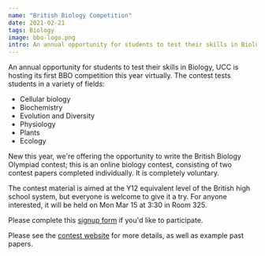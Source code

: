 ```yaml
---
name: "British Biology Competition"
date: 2021-02-21 
tags: Biology
image: bbo-logo.png
intro: An annual opportunity for students to test their skills in Biology, UCC is hosting its first BBO competition this year virtually.
---
```


An annual opportunity for students to test their skills in Biology, UCC is hosting its first BBO competition this year virtually. The contest tests students in a variety of fields:
- Cellular biology
- Biochemistry
- Evolution and Diversity
- Physiology
- Plants
- Ecology

New this year, we're offering the opportunity to write the British Biology Olympiad contest; this is an online biology contest, consisting of two contest papers completed individually. It is completely voluntary.

The contest material is aimed at the Y12 equivalent level of the British high school system, but everyone is welcome to give it a try. For anyone interested, it will be held on Mon Mar 15 at 3:30 in Room 325.

Please complete this [signup form](https://docs.google.com/forms/d/e/1FAIpQLSf5iSs2NfV5pn09xClMWa0mOpkKTEz9k_BXJd7u-8wrUAIR6g/viewform?gxids=7628) if you'd like to participate.

Please see the [contest website](https://ukbiologycompetitions.org/british-biology-olympiad/) for more details, as well as example past papers.